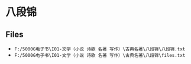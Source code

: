 # 八段锦

## Files

- `F:/5000G电子书\I01-文学（小说 诗歌 名著 写作）\古典名著\八段锦\八段锦.txt`
- `F:/5000G电子书\I01-文学（小说 诗歌 名著 写作）\古典名著\八段锦\files.txt`
